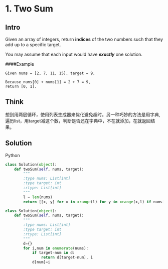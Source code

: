 # 1. Two Sum

## Intro

Given an array of integers, return **indices** of the two numbers such that they add up to a specific target.

You may assume that each input would have ***exactly*** one solution.

####Example

```
Given nums = [2, 7, 11, 15], target = 9,

Because nums[0] + nums[1] = 2 + 7 = 9,
return [0, 1].
```

## Think

想到用两层循环，使用列表生成器来优化避免超时。另一种巧妙的方法是用字典, 遍历list，用target减这个数，判断是否还在字典中，不在就添加，在就返回结果。

## Solution

Python
 
```python
class Solution(object):
    def twoSum(self, nums, target):
        """
        :type nums: List[int]
        :type target: int
        :rtype: List[int]
        """
        l = len(nums)
        return [[x, y] for x in xrange(l) for y in xrange(x,l) if nums[x] + nums[y] == target and x != y][0]
```

```python
class Solution(object):
    def twoSum(self, nums, target):
        """
        :type nums: List[int]
        :type target: int
        :rtype: List[int]
        """
        d={}
        for i,num in enumerate(nums):
            if target-num in d:
                return d[target-num], i
            d[num]=i
```